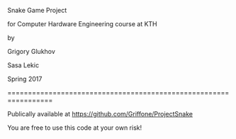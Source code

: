 Snake Game Project

for Computer Hardware Engineering course at KTH


by

Grigory Glukhov 

Sasa Lekic 


Spring 2017


=================================================================


Publically available at  https://github.com/Griffone/ProjectSnake

You are free to use this code at your own risk!